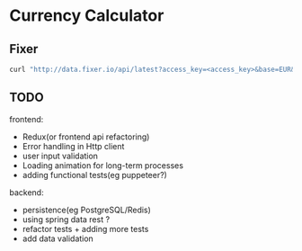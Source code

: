 # Currency Calculator

## Fixer

```bash
curl "http://data.fixer.io/api/latest?access_key=<access_key>&base=EUR&symbols=USD,RUB"
```

## TODO

frontend: 

- Redux(or frontend api refactoring)
- Error handling in Http client
- user input validation
- Loading animation for long-term processes
- adding functional tests(eg puppeteer?)

backend:

- persistence(eg PostgreSQL/Redis)
- using spring data rest ?
- refactor tests + adding more tests
- add data validation

